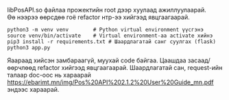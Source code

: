 libPosAPI.so файлаа прожектийн root дээр хуулаад ажиллуулаарай.
<br />
Өө нээрээ өөрсдөө гоё refactor нтр-ээ хийгээд явцгаагаарай.
<br />

```
python3 -m venv venv        # Python virtual environment үүсгэнэ
source venv/bin/activate    # Virtual environment-аа activate хийнэ
pip3 install -r requirements.txt # Шаардлагатай санг суулгах (flask)
python3 app.py
```

Яаараад хийсэн замбараагүй, муухай code байгаа.
Цаашдаа засаад/өөрчлөөд refactor хийгээд явцгаагаарай.
Шаардлагатай сан, request-ийн талаар doc-оос нь хараарай https://ebarimt.mn/img/Pos%20API%202.1.2%20User%20Guide_mn.pdf эндээс хараарай.